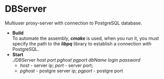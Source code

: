 # DBServer

Multiuser proxy-server with connection to PostgreSQL database.
- **Build** <br>
  To automate the assembly, ***cmake*** is used, when you run it, you must specify the path to the ***libpq*** library to establish a connection with PostgreSQL.
- **Start** 
  <br>*./DBServer host port pghost pgport dbName login password* <br>
  - *host* - server ip; *port* - server port;
  - *pghost* - postgre server ip; *pgport* - postgre port
